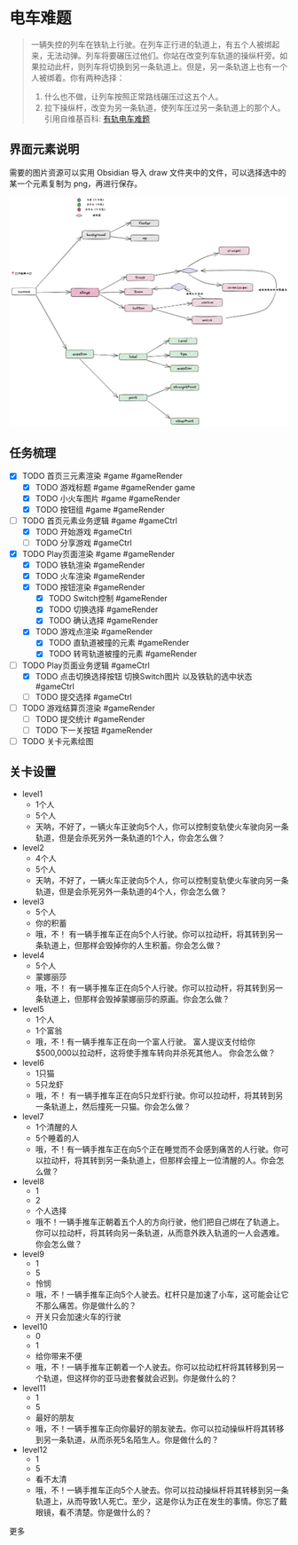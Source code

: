 # 电车难题

> 一辆失控的列车在铁轨上行驶。在列车正行进的轨道上，有五个人被绑起来，无法动弹。列车将要碾压过他们。你站在改变列车轨道的操纵杆旁。如果拉动此杆，则列车将切换到另一条轨道上。但是，另一条轨道上也有一个人被绑着。你有两种选择：
> 	1.  什么也不做，让列车按照正常路线碾压过这五个人。
> 	2.  拉下操纵杆，改变为另一条轨道，使列车压过另一条轨道上的那个人。
> 引用自维基百科: [有轨电车难题](https://zh.wikipedia.org/zh-hans/%E6%9C%89%E8%BD%A8%E7%94%B5%E8%BD%A6%E9%9A%BE%E9%A2%98)

## 界面元素说明

需要的图片资源可以实用 Obsidian 导入 draw 文件夹中的文件，可以选择选中的某一个元素复制为 png，再进行保存。

![](assets/todo.jpeg)

## 任务梳理
- [x] TODO 首页三元素渲染 #game #gameRender 
	- [x] TODO 游戏标题 #game #gameRender game
	- [x] TODO 小火车图片 #game #gameRender
	- [x] TODO 按钮组 #game #gameRender
- [ ] TODO 首页元素业务逻辑 #game #gameCtrl 
	- [x] TODO 开始游戏 #gameCtrl
	- [ ] TODO 分享游戏 #gameCtrl
- [x] TODO Play页面渲染 #game #gameRender
	- [x] TODO 铁轨渲染 #gameRender
	- [x] TODO 火车渲染 #gameRender
	- [x] TODO 按钮渲染 #gameRender
		- [x] TODO Switch控制 #gameRender
		- [x] TODO 切换选择 #gameRender
		- [x] TODO 确认选择 #gameRender
	- [x] TODO 游戏点渲染 #gameRender
		- [x] TODO 直轨道被撞的元素 #gameRender
		- [x] TODO 转弯轨道被撞的元素 #gameRender
- [ ] TODO Play页面业务逻辑 #gameCtrl 
	- [x] TODO 点击切换选择按钮 切换Switch图片 以及铁轨的选中状态 #gameCtrl
	- [ ] TODO 提交选择 #gameCtrl 
- [ ] TODO 游戏结算页渲染  #gameRender 
	- [ ] TODO 提交统计  #gameRender 
	- [ ] TODO 下一关按钮  #gameRender 
- [ ] TODO 关卡元素绘图

## 关卡设置

-   level1
	- 1个人
	- 5个人
	- 天呐，不好了，一辆火车正驶向5个人，你可以控制变轨使火车驶向另一条轨道，但是会杀死另外一条轨道的1个人，你会怎么做？
-  level2
	- 4个人
	- 5个人
	- 天呐，不好了，一辆火车正驶向5个人，你可以控制变轨使火车驶向另一条轨道，但是会杀死另外一条轨道的4个人，你会怎么做？
- level3
	- 5个人
	- 你的积蓄
	- 哦，不！ 有一辆手推车正在向5个人行驶。你可以拉动杆，将其转到另一条轨道上，但那样会毁掉你的人生积蓄。你会怎么做？
- level4
	- 5个人
	- 蒙娜丽莎
	- 哦，不！ 有一辆手推车正在向5个人行驶。你可以拉动杆，将其转到另一条轨道上，但那样会毁掉蒙娜丽莎的原画。你会怎么做？
- level5
	- 1个人
	- 1个富翁
	- 哦，不！有一辆手推车正在向一个富人行驶。 富人提议支付给你$500,000以拉动杆，这将使手推车转向并杀死其他人。 你会怎么做？
- level6
	- 1只猫
	- 5只龙虾
	- 哦，不！ 有一辆手推车正在向5只龙虾行驶。你可以拉动杆，将其转到另一条轨道上，然后撞死一只猫。你会怎么做？
- level7
	- 1个清醒的人
	- 5个睡着的人
	- 哦，不！有一辆手推车正在向5个正在睡觉而不会感到痛苦的人行驶。你可以拉动杆，将其转到另一条轨道上，但那样会撞上一位清醒的人。你会怎么做？
- level8
	- 1
	- 2
	- 个人选择
	- 哦不！一辆手推车正朝着五个人的方向行驶，他们把自己绑在了轨道上。你可以拉动杆，将其转向另一条轨道，从而意外跌入轨道的一人会遇难。你会怎么做？
- level9
	- 1
	- 5
	- 怜悯
	- 哦，不！一辆手推车正向5个人驶去。杠杆只是加速了小车，这可能会让它不那么痛苦。你是做什么的？
	- 开关只会加速火车的行驶
- level10
	- 0
	- 1
	- 给你带来不便
	- 哦，不！一辆手推车正朝着一个人驶去。你可以拉动杠杆将其转移到另一个轨道，但这样你的亚马逊套餐就会迟到。你是做什么的？
- level11
	- 1
	- 5
	- 最好的朋友
	- 哦，不！一辆手推车正向你最好的朋友驶去。你可以拉动操纵杆将其转移到另一条轨道，从而杀死5名陌生人。你是做什么的？
- level12
	- 1
	- 5
	- 看不太清
	- 哦，不！一辆手推车正向5个人驶去。你可以拉动操纵杆将其转移到另一条轨道上，从而导致1人死亡。至少，这是你认为正在发生的事情。你忘了戴眼镜，看不清楚。你是做什么的？

更多
